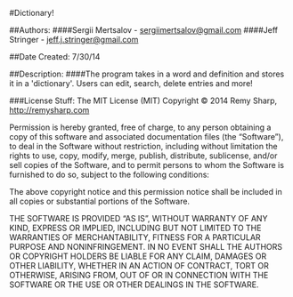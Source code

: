 #Dictionary!

##Authors:
####Sergii Mertsalov - sergiimertsalov@gmail.com
####Jeff Stringer - jeff.j.stringer@gmail.com

##Date Created: 7/30/14

##Description:
####The program takes in a word and definition and stores it in a 'dictionary'.  Users can edit, search, delete entries and more!

###License Stuff:
The MIT License (MIT) Copyright :copyright: 2014 Remy Sharp, http://remysharp.com

Permission is hereby granted, free of charge, to any person obtaining a copy of this software and associated documentation files (the “Software”), to deal in the Software without restriction, including without limitation the rights to use, copy, modify, merge, publish, distribute, sublicense, and/or sell copies of the Software, and to permit persons to whom the Software is furnished to do so, subject to the following conditions:

The above copyright notice and this permission notice shall be included in all copies or substantial portions of the Software.

THE SOFTWARE IS PROVIDED “AS IS”, WITHOUT WARRANTY OF ANY KIND, EXPRESS OR IMPLIED, INCLUDING BUT NOT LIMITED TO THE WARRANTIES OF MERCHANTABILITY, FITNESS FOR A PARTICULAR PURPOSE AND NONINFRINGEMENT. IN NO EVENT SHALL THE AUTHORS OR COPYRIGHT HOLDERS BE LIABLE FOR ANY CLAIM, DAMAGES OR OTHER LIABILITY, WHETHER IN AN ACTION OF CONTRACT, TORT OR OTHERWISE, ARISING FROM, OUT OF OR IN CONNECTION WITH THE SOFTWARE OR THE USE OR OTHER DEALINGS IN THE SOFTWARE.
